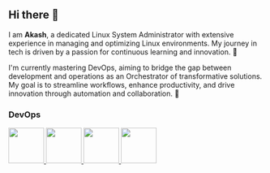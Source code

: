 ## Hi there 👋

I am **Akash**, a dedicated Linux System Administrator with extensive experience in managing and optimizing Linux environments. My journey in tech is driven by a passion for continuous learning and innovation. 🎯

I'm currently mastering DevOps, aiming to bridge the gap between development and operations as an Orchestrator of transformative solutions. My goal is to streamline workflows, enhance productivity, and drive innovation through automation and collaboration. 🚀

### DevOps

<p float="left">

   </a>
    <a href="https://www.redhat.com/" target="_blank" >
    <img src="https://www.ezylinux.com/wp-content/uploads/2009/08/redhat-linux.png" height="70" />
  </a>

   </a>
    <a href="https://www.docker.com/" target="_blank" >
    <img src="https://raw.githubusercontent.com/itsksaurabh/itsksaurabh/master/assets/docker.gif" height="70" />
  </a>

   </a>
    <a href="https://www.jenkins.io/" target="_blank" >
    <img src="https://e7.pngegg.com/pngimages/458/372/png-clipart-man-in-gray-suit-jacket-illustration-jenkins-logo-icons-logos-emojis-tech-companies-thumbnail.png" height="70" />
  </a>

   </a>
    <a href="https://www.gitlab.com/" target="_blank" >
    <img src="https://media4.giphy.com/media/v1.Y2lkPTc5MGI3NjExaXEzNm9hY3hxOTh6aDUxZzYzNno2NTM3ZXR2bjgzOWY4dHN1YndrZiZlcD12MV9pbnRlcm5hbF9naWZfYnlfaWQmY3Q9cw/hqrdSW7r1DFsDZwSnR/giphy.webp" height="70" />
  </a>

</p>




